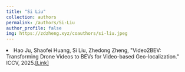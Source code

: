 ```yaml
---
title: "Si Liu"
collection: authors
permalink: /authors/Si-Liu
author_profile: false
img: https://zdzheng.xyz/coauthors/si-liu.jpeg
---
```

 <li> Hao Ju,  Shaofei Huang,  Si Liu,  Zhedong Zheng, &quot;Video2BEV: Transforming Drone Videos to BEVs for Video-based Geo-localization.&quot; ICCV, 2025.<a href='https://zdzheng.xyz/publication/Video2BE2025'>[Link]</a> </li>